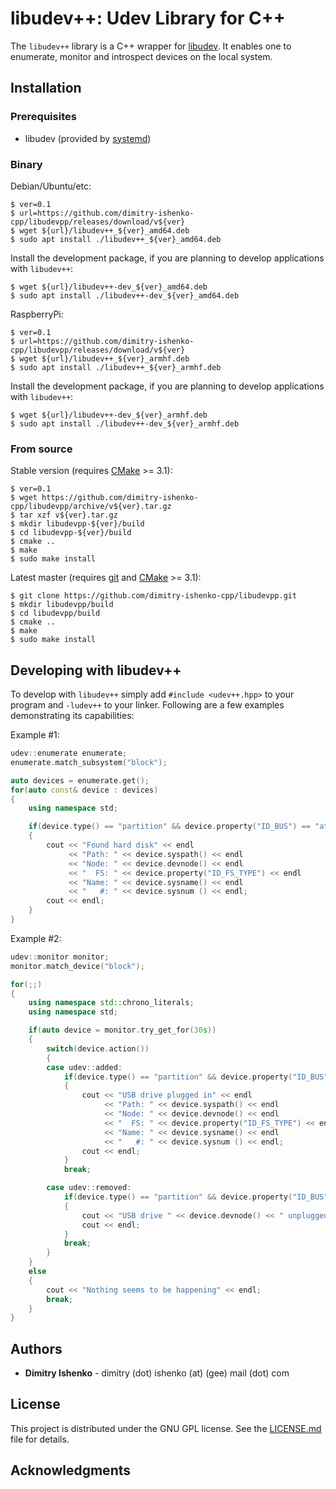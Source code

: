 # libudev++: Udev Library for C++

The `libudev++` library is a C++ wrapper for
[libudev](https://www.freedesktop.org/software/systemd/man/libudev.html).
It enables one to enumerate, monitor and introspect devices on the local system.

## Installation

### Prerequisites

* libudev (provided by [systemd](https://www.freedesktop.org/wiki/Software/systemd/))

### Binary

Debian/Ubuntu/etc:

```console
$ ver=0.1
$ url=https://github.com/dimitry-ishenko-cpp/libudevpp/releases/download/v${ver}
$ wget ${url}/libudev++_${ver}_amd64.deb
$ sudo apt install ./libudev++_${ver}_amd64.deb
```

Install the development package, if you are planning to develop applications with `libudev++`:

```console
$ wget ${url}/libudev++-dev_${ver}_amd64.deb
$ sudo apt install ./libudev++-dev_${ver}_amd64.deb
```

RaspberryPi:

```console
$ ver=0.1
$ url=https://github.com/dimitry-ishenko-cpp/libudevpp/releases/download/v${ver}
$ wget ${url}/libudev++_${ver}_armhf.deb
$ sudo apt install ./libudev++_${ver}_armhf.deb
```

Install the development package, if you are planning to develop applications with `libudev++`:

```console
$ wget ${url}/libudev++-dev_${ver}_armhf.deb
$ sudo apt install ./libudev++-dev_${ver}_armhf.deb
```

### From source

Stable version (requires [CMake](https://cmake.org/) >= 3.1):

```console
$ ver=0.1
$ wget https://github.com/dimitry-ishenko-cpp/libudevpp/archive/v${ver}.tar.gz
$ tar xzf v${ver}.tar.gz
$ mkdir libudevpp-${ver}/build
$ cd libudevpp-${ver}/build
$ cmake ..
$ make
$ sudo make install
```

Latest master (requires [git](https://git-scm.com/) and [CMake](https://cmake.org/) >= 3.1):

```console
$ git clone https://github.com/dimitry-ishenko-cpp/libudevpp.git
$ mkdir libudevpp/build
$ cd libudevpp/build
$ cmake ..
$ make
$ sudo make install
```

## Developing with libudev++

To develop with `libudev++` simply add `#include <udev++.hpp>` to your program
and `-ludev++` to your linker. Following are a few examples demonstrating its
capabilities:

Example #1:

```cpp
udev::enumerate enumerate;
enumerate.match_subsystem("block");

auto devices = enumerate.get();
for(auto const& device : devices)
{
    using namespace std;

    if(device.type() == "partition" && device.property("ID_BUS") == "ata")
    {
        cout << "Found hard disk" << endl
             << "Path: " << device.syspath() << endl
             << "Node: " << device.devnode() << endl
             << "  FS: " << device.property("ID_FS_TYPE") << endl
             << "Name: " << device.sysname() << endl
             << "   #: " << device.sysnum () << endl;
        cout << endl;
    }
}
```

Example #2:
```cpp
udev::monitor monitor;
monitor.match_device("block");

for(;;)
{
    using namespace std::chrono_literals;
    using namespace std;

    if(auto device = monitor.try_get_for(30s))
    {
        switch(device.action())
        {
        case udev::added:
            if(device.type() == "partition" && device.property("ID_BUS") == "usb")
            {
                cout << "USB drive plugged in" << endl
                     << "Path: " << device.syspath() << endl
                     << "Node: " << device.devnode() << endl
                     << "  FS: " << device.property("ID_FS_TYPE") << endl
                     << "Name: " << device.sysname() << endl
                     << "   #: " << device.sysnum () << endl;
                cout << endl;
            }
            break;

        case udev::removed:
            if(device.type() == "partition" && device.property("ID_BUS") == "usb")
            {
                cout << "USB drive " << device.devnode() << " unplugged" << endl;
                cout << endl;
            }
            break;
        }
    }
    else
    {
        cout << "Nothing seems to be happening" << endl;
        break;
    }
}
```

## Authors

* **Dimitry Ishenko** - dimitry (dot) ishenko (at) (gee) mail (dot) com

## License

This project is distributed under the GNU GPL license. See the
[LICENSE.md](LICENSE.md) file for details.

## Acknowledgments
